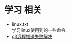 # 学习 相关
* linux.txt  
学习linux使用到的一些命令.  
* [git远程推送失败解决](https://www.cnblogs.com/wmr95/p/7852832.html)
